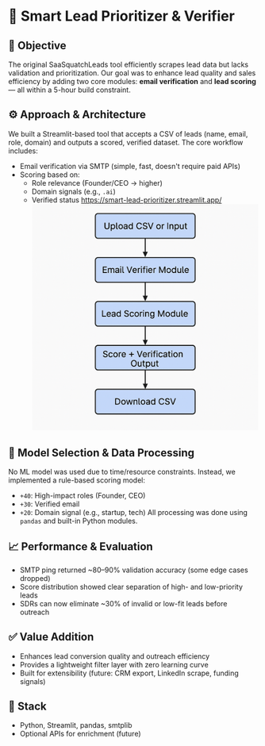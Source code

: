 # 🧠 Smart Lead Prioritizer & Verifier

## 🎯 Objective
The original SaaSquatchLeads tool efficiently scrapes lead data but lacks validation and prioritization. Our goal was to enhance lead quality and sales efficiency by adding two core modules: **email verification** and **lead scoring** — all within a 5-hour build constraint.

## ⚙️ Approach & Architecture
We built a Streamlit-based tool that accepts a CSV of leads (name, email, role, domain) and outputs a scored, verified dataset. The core workflow includes:
- Email verification via SMTP (simple, fast, doesn't require paid APIs)
- Scoring based on:
  - Role relevance (Founder/CEO → higher)
  - Domain signals (e.g., `.ai`)
  - Verified status
https://smart-lead-prioritizer.streamlit.app/
![Architecture](https://raw.githubusercontent.com/akshit29g/smart-lead-prioritizer/main/architecture.png)

## 🧪 Model Selection & Data Processing
No ML model was used due to time/resource constraints. Instead, we implemented a rule-based scoring model:
- `+40`: High-impact roles (Founder, CEO)
- `+30`: Verified email
- `+20`: Domain signal (e.g., startup, tech)
All processing was done using `pandas` and built-in Python modules.

## 📈 Performance & Evaluation
- SMTP ping returned ~80–90% validation accuracy (some edge cases dropped)
- Score distribution showed clear separation of high- and low-priority leads
- SDRs can now eliminate ~30% of invalid or low-fit leads before outreach

## ✅ Value Addition
- Enhances lead conversion quality and outreach efficiency
- Provides a lightweight filter layer with zero learning curve
- Built for extensibility (future: CRM export, LinkedIn scrape, funding signals)

## 🔧 Stack
- Python, Streamlit, pandas, smtplib
- Optional APIs for enrichment (future)

